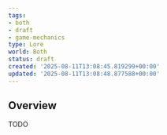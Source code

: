 ```yaml
---
tags:
- both
- draft
- game-mechanics
type: Lore
world: Both
status: draft
created: '2025-08-11T13:08:45.819299+00:00'
updated: '2025-08-11T13:08:48.877588+00:00'
---
```



## Overview

TODO
